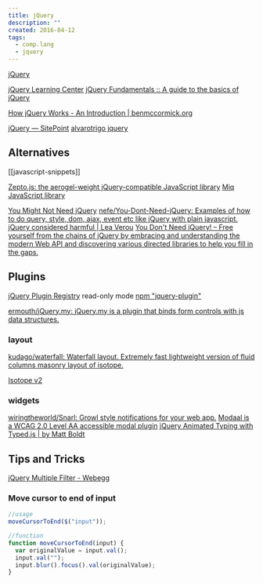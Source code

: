 ```yaml
---
title: jQuery
description: ""
created: 2016-04-12
tags:
  - comp.lang
  - jquery
---
```


[jQuery](https://jquery.com/)

[jQuery Learning Center](https://learn.jquery.com/)
[jQuery Fundamentals :: A guide to the basics of jQuery](http://jqfundamentals.com/)

[How jQuery Works - An Introduction | benmccormick.org](https://benmccormick.org/2015/06/08/how-jquery-works-an-introduction)

[jQuery — SitePoint](https://www.sitepoint.com/javascript/jquery/)
[alvarotrigo jquery](http://alvarotrigo.com/blog/category/jquery/)

## Alternatives

[[javascript-snippets]]

[Zepto.js: the aerogel-weight jQuery-compatible JavaScript library](http://zeptojs.com/)
[Miq JavaScript library](http://www.bitstorm.org/javascript/miq/)

[You Might Not Need jQuery](http://youmightnotneedjquery.com/)
[nefe/You-Dont-Need-jQuery: Examples of how to do query, style, dom, ajax, event etc like jQuery with plain javascript.](https://github.com/nefe/You-Dont-Need-jQuery)
[jQuery considered harmful | Lea Verou](http://lea.verou.me/2015/04/jquery-considered-harmful/)
[You Don't Need jQuery! – Free yourself from the chains of jQuery by embracing and understanding the modern Web API and discovering various directed libraries to help you fill in the gaps.](http://blog.garstasio.com/you-dont-need-jquery/)

## Plugins

[jQuery Plugin Registry](http://plugins.jquery.com/) read-only mode
[npm "jquery-plugin"](https://www.npmjs.com/browse/keyword/jquery-plugin)

[ermouth/jQuery.my: jQuery.my is a plugin that binds form controls with js data structures.](https://github.com/ermouth/jQuery.my)

### layout

[kudago/waterfall: Waterfall layout. Extremely fast lightweight version of fluid columns masonry layout of isotope.](https://github.com/kudago/waterfall)

[Isotope v2](https://isotope.metafizzy.co/v2/)

### widgets

[wiringtheworld/Snarl: Growl style notifications for your web app.](https://github.com/wiringtheworld/Snarl)
[Modaal is a WCAG 2.0 Level AA accessible modal plugin](http://humaan.com/modaal/)
[jQuery Animated Typing with Typed.js | by Matt Boldt](http://www.mattboldt.com/demos/typed-js/)

## Tips and Tricks

[jQuery Multiple Filter - Webegg](http://www.webegg.co.uk/jquery-multiple-filter/)

### Move cursor to end of input

```js
//usage
moveCursorToEnd($("input"));

//function
function moveCursorToEnd(input) {
  var originalValue = input.val();
  input.val("");
  input.blur().focus().val(originalValue);
}
```
